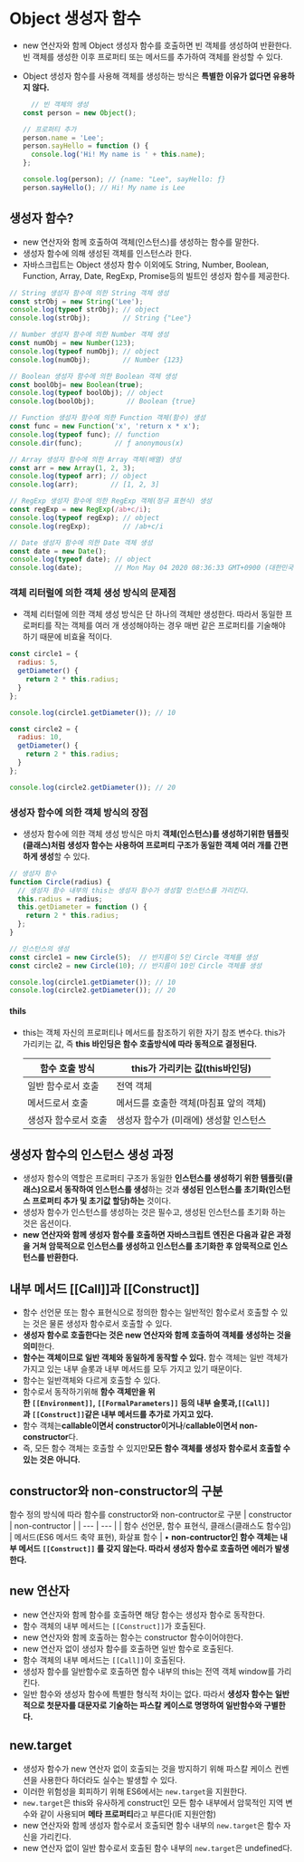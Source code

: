 # Object 생성자 함수
- new 연산자와 함께 Object 생성자 함수를 호출하면 빈 객체를 생성하여 반환한다. 빈 객체를 생성한 이후 프로퍼티 또는 메서드를 추가하여 객체를 완성할 수 있다.
- Object 생성자 함수를 사용해 객체를 생성하는 방식은 **특별한 이유가 없다면 유용하지 않다.**

  ```jsx
    // 빈 객체의 생성
  const person = new Object();

  // 프로퍼티 추가
  person.name = 'Lee';
  person.sayHello = function () {
    console.log('Hi! My name is ' + this.name);
  };

  console.log(person); // {name: "Lee", sayHello: ƒ}
  person.sayHello(); // Hi! My name is Lee
  ```
## 생성자 함수?
- new 연산자와 함께 호출하여 객체(인스턴스)를 생성하는 함수를 말한다.
- 생성자 함수에 의해 생성된 객체를 인스턴스라 한다.
- 자바스크립트는 Object 생성자 함수 이외에도 String, Number, Boolean, Function, Array, Date, RegExp, Promise등의 빌트인 생성자 함수를 제공한다.

```jsx
// String 생성자 함수에 의한 String 객체 생성
const strObj = new String('Lee');
console.log(typeof strObj); // object
console.log(strObj);        // String {"Lee"}

// Number 생성자 함수에 의한 Number 객체 생성
const numObj = new Number(123);
console.log(typeof numObj); // object
console.log(numObj);        // Number {123}

// Boolean 생성자 함수에 의한 Boolean 객체 생성
const boolObj= new Boolean(true);
console.log(typeof boolObj); // object
console.log(boolObj);        // Boolean {true}

// Function 생성자 함수에 의한 Function 객체(함수) 생성
const func = new Function('x', 'return x * x');
console.log(typeof func); // function
console.dir(func);        // ƒ anonymous(x)

// Array 생성자 함수에 의한 Array 객체(배열) 생성
const arr = new Array(1, 2, 3);
console.log(typeof arr); // object
console.log(arr);        // [1, 2, 3]

// RegExp 생성자 함수에 의한 RegExp 객체(정규 표현식) 생성
const regExp = new RegExp(/ab+c/i);
console.log(typeof regExp); // object
console.log(regExp);        // /ab+c/i

// Date 생성자 함수에 의한 Date 객체 생성
const date = new Date();
console.log(typeof date); // object
console.log(date);        // Mon May 04 2020 08:36:33 GMT+0900 (대한민국 표준시)
```

### 객체 리터럴에 의한 객체 생성 방식의 문제점
- 객체 리터럴에 의한 객체 생성 방식은 단 하나의 객체만 생성한다. 따라서 동일한 프로퍼티를 작는 객체를 여러 개 생성해야하는 경우 매번 같은 프로퍼티를 기술해야 하기 때문에 비효율 적이다.

```jsx
const circle1 = {
  radius: 5,
  getDiameter() {
    return 2 * this.radius;
  }
};

console.log(circle1.getDiameter()); // 10

const circle2 = {
  radius: 10,
  getDiameter() {
    return 2 * this.radius;
  }
};

console.log(circle2.getDiameter()); // 20
```

### 생성자 함수에 의한 객체 방식의 장점
- 생성자 함수에 의한 객체 생성 방식은 마치 **객체(인스턴스)를 생성하기위한 템플릿(클래스)처럼 생성자 함수는 사용하여 프로퍼티 구조가 동일한 객체 여러 개를 간편하게 생성**할 수 있다.

```jsx
// 생성자 함수
function Circle(radius) {
  // 생성자 함수 내부의 this는 생성자 함수가 생성할 인스턴스를 가리킨다.
  this.radius = radius;
  this.getDiameter = function () {
    return 2 * this.radius;
  };
}

// 인스턴스의 생성
const circle1 = new Circle(5);  // 반지름이 5인 Circle 객체를 생성
const circle2 = new Circle(10); // 반지름이 10인 Circle 객체를 생성

console.log(circle1.getDiameter()); // 10
console.log(circle2.getDiameter()); // 20

```

#### thils
- this는 객체 자신의 프로퍼티나 메서드를 참조하기 위한 자기 참조 변수다. this가 가리키는 값, 즉 **this 바인딩은 함수 호출방식에 따라 동적으로 결정된다.**

  | 함수 호출 방식 | this가 가리키는 값(this바인딩) |
  | --- | --- |
  | 일반 함수로서 호출 | 전역 객체 |
  | 메서드로서 호출 | 메서드를 호출한 객체(마침표 앞의 객체) |
  | 생성자 함수로서 호출 | 생성자 함수가 (미래에) 생성할 인스턴스 |


## 생성자 함수의 인스턴스 생성 과정
- 생성자 함수의 역할은 프로퍼티 구조가 동일한 **인스턴스를 생성하기 위한 템플릿(클래스)으로서 동작하여 인스턴스를 생성**하는 것과 **생성된 인스턴스를 초기화(인스턴스 프로퍼티 추가 및 초기값 할당)하는** 것이다.
- 생성자 함수가 인스턴스를 생성하는 것은 필수고, 생성된 인스턴스를 초기화 하는 것은 옵션이다.
- **new 연산자와 함께 생성자 함수를 호출하면 자바스크립트 엔진은 다음과 같은 과정을 거쳐 암묵적으로 인스턴스를 생성하고 인스턴스를 초기화한 후 암묵적으로 인스턴스를 반환한다.**

## 내부 메서드 [[Call]]과 [[Construct]]
- 함수 선언문 또는 함수 표현식으로 정의한 함수는 일반적인 함수로서 호출할 수 있는 것은 물론 생성자 함수로서 호출할 수 있다.
- **생성자 함수로 호출한다는 것은 new 연산자와 함께 호출하여 객체를 생성하는 것을 의미**한다.
- **함수는 객체이므로 일반 객체와 동일하게 동작할 수 있다.** 함수 객체는 일반 객체가 가지고 있는 내부 슬롯과 내부 메서드를 모두 가지고 있기 때문이다.
- 함수는 일반객체와 다르게 호출할 수 있다.
- 함수로서 동작하기위해 **함수 객체만을 위한 `[[Environment]]`, `[[FormalParameters]]` 등의 내부 슬롯과,`[[Call]]`과 `[[Construct]]`같은 내부 메서드를 추가로 가지고 있다.**
- 함수 객체는**callable이면서 constructor이거나**/**callable이면서 non-constructor**다.
- 즉, 모든 함수 객체는 호출할 수 있지만**모든 함수 객체를 생성자 함수로서 호출할 수 있는 것은 아니다.**

## constructor와 non-constructor의 구분
함수 정의 방식에 따라 함수를 constructor와 non-contructor로 구분
| constructor | non-contructor |
| --- | --- |
| 함수 선언문, 함수 표현식, 클래스(클래스도 함수임) | 메서드(ES6 메서드 축약 표현), 화살표 함수 |
• **non-contructor인 함수 객체는 내부 메서드 `[[Construct]]` 를 갖지 않는다. 따라서 생성자 함수로 호출하면 에러가 발생한다.**

## new 연산자
- new 연산자와 함께 함수를 호출하면 해당 함수는 생성자 함수로 동작한다.
- 함수 객체의 내부 메서드는 `[[Construct]]`가 호출된다.
- new 연산자와 함께 호출하는 함수는 constructor 함수이어야한다.
- new 연산자 없이 생성자 함수를 호출하면 일반 함수로 호출된다.
- 함수 객체의 내부 메서드는 `[[Call]]`이 호출된다.
- 생성자 함수를 일반함수로 호출하면 함수 내부의 this는 전역 객체 window를 가리킨다.
- 일반 함수와 생성자 함수에 특별한 형식적 차이는 없다. 따라서 **생성자 함수는 일반적으로 첫문자를 대문자로 기술하는 파스칼 케이스로 명명하여 일반함수와 구별한다.**

## new.target
- 생성자 함수가 new 연산자 없이 호출되는 것을 방지하기 위해 파스칼 케이스 컨벤션을 사용한다 하더라도 실수는 발생할 수 있다.
- 이러한 위험성을 회피하기 위해 ES6에서는 `new.target`을 지원한다.
- `new.target`은 this와 유사하게 construct인 모든 함수 내부에서 암묵적인 지역 변수와 같이 사용되며 **메타 프로퍼티**라고 부른다(IE 지원안함)
- new 연산자와 함께 생성자 함수로서 호출되면 함수 내부의 `new.target`은 함수 자신을 가리킨다.
- new 연산자 없이 일반 함수로서 호출된 함수 내부의 `new.target`은 undefined다.